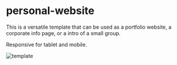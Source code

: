 # personal-website
This is a versatile template that can be used as a portfolio website, a corporate info page, or a intro of a small group.

Responsive for tablet and mobile.

![template](https://user-images.githubusercontent.com/36559714/36508509-c35a684e-1711-11e8-9081-70b23edc0253.png)

